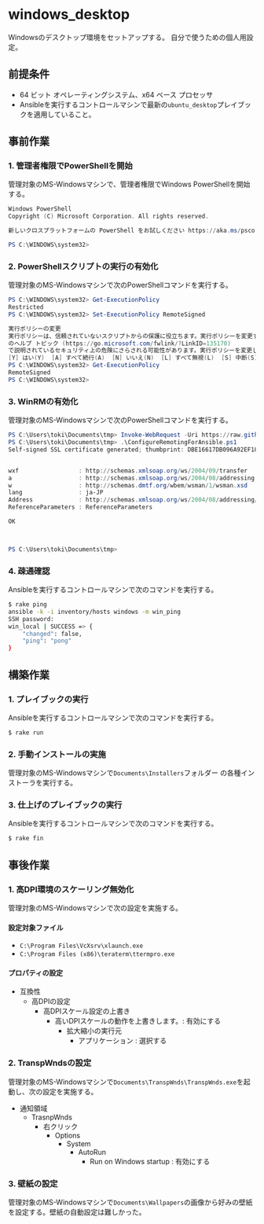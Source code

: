 windows_desktop
===============

Windowsのデスクトップ環境をセットアップする。
自分で使うための個人用設定。

前提条件
--------

- 64 ビット オペレーティングシステム、x64 ベース プロセッサ
- Ansibleを実行するコントロールマシンで最新の`ubuntu_desktop`プレイブッ
  クを適用していること。

事前作業
--------

### 1. 管理者権限でPowerShellを開始

管理対象のMS-Windowsマシンで、管理者権限でWindows PowerShellを開始する。

```powershell
Windows PowerShell
Copyright (C) Microsoft Corporation. All rights reserved.

新しいクロスプラットフォームの PowerShell をお試しください https://aka.ms/pscore6

PS C:\WINDOWS\system32>
```

### 2. PowerShellスクリプトの実行の有効化

管理対象のMS-Windowsマシンで次のPowerShellコマンドを実行する。

```powershell
PS C:\WINDOWS\system32> Get-ExecutionPolicy
Restricted
PS C:\WINDOWS\system32> Set-ExecutionPolicy RemoteSigned

実行ポリシーの変更
実行ポリシーは、信頼されていないスクリプトからの保護に役立ちます。実行ポリシーを変更すると、about_Execution_Policies
のヘルプ トピック (https://go.microsoft.com/fwlink/?LinkID=135170)
で説明されているセキュリティ上の危険にさらされる可能性があります。実行ポリシーを変更しますか?
[Y] はい(Y)  [A] すべて続行(A)  [N] いいえ(N)  [L] すべて無視(L)  [S] 中断(S)  [?] ヘルプ (既定値は "N"): Y
PS C:\WINDOWS\system32> Get-ExecutionPolicy
RemoteSigned
PS C:\WINDOWS\system32>

```

### 3. WinRMの有効化

管理対象のMS-Windowsマシンで次のPowerShellコマンドを実行する。

```powershell
PS C:\Users\toki\Documents\tmp> Invoke-WebRequest -Uri https://raw.githubusercontent.com/ansible/ansible/devel/examples/scripts/ConfigureRemotingForAnsible.ps1 -OutFile ConfigureRemotingForAnsible.ps1
PS C:\Users\toki\Documents\tmp> .\ConfigureRemotingForAnsible.ps1
Self-signed SSL certificate generated; thumbprint: DBE16617DB096A92EF18FE220AEBCFA86A1DC833


wxf                 : http://schemas.xmlsoap.org/ws/2004/09/transfer
a                   : http://schemas.xmlsoap.org/ws/2004/08/addressing
w                   : http://schemas.dmtf.org/wbem/wsman/1/wsman.xsd
lang                : ja-JP
Address             : http://schemas.xmlsoap.org/ws/2004/08/addressing/role/anonymous
ReferenceParameters : ReferenceParameters

OK



PS C:\Users\toki\Documents\tmp>
```

### 4. 疎通確認

Ansibleを実行するコントロールマシンで次のコマンドを実行する。

```sh
$ rake ping
ansible -k -i inventory/hosts windows -m win_ping
SSH password:
win_local | SUCCESS => {
    "changed": false,
    "ping": "pong"
}
```

構築作業
--------

### 1. プレイブックの実行

Ansibleを実行するコントロールマシンで次のコマンドを実行する。

```sh
$ rake run
```

### 2. 手動インストールの実施

管理対象のMS-Windowsマシンで`Documents\Installers`フォルダー
の各種インストーラを実行する。

### 3. 仕上げのプレイブックの実行

Ansibleを実行するコントロールマシンで次のコマンドを実行する。

```sh
$ rake fin
```

事後作業
--------

### 1. 高DPI環境のスケーリング無効化

管理対象のMS-Windowsマシンで次の設定を実施する。

#### 設定対象ファイル

- `C:\Program Files\VcXsrv\xlaunch.exe`
- `C:\Program Files (x86)\teraterm\ttermpro.exe`

#### プロパティの設定

- 互換性
    - 高DPIの設定
        - 高DPIスケール設定の上書き
            - 高いDPIスケールの動作を上書きします。: 有効にする
                - 拡大縮小の実行元
                    - アプリケーション : 選択する

### 2. TranspWndsの設定

管理対象のMS-Windowsマシンで`Documents\TranspWnds\TranspWnds.exe`を起
動し、次の設定を実施する。

- 通知領域
    - TrasnpWnds
        - 右クリック
            - Options
                - System
                    - AutoRun
                        - Run on Windows startup : 有効にする

### 3. 壁紙の設定

管理対象のMS-Windowsマシンで`Documents\Wallpapers`の画像から好みの壁紙
を設定する。壁紙の自動設定は難しかった。
